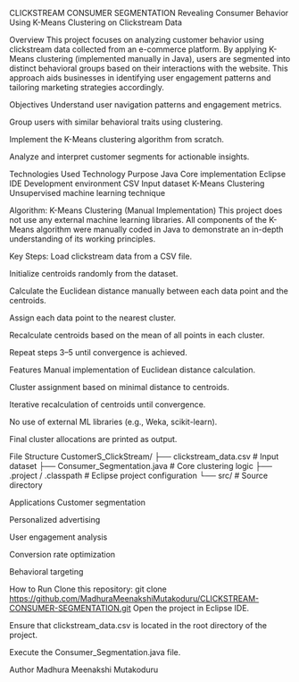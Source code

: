 CLICKSTREAM CONSUMER SEGMENTATION
Revealing Consumer Behavior Using K-Means Clustering on Clickstream Data

Overview
This project focuses on analyzing customer behavior using clickstream data collected from an e-commerce platform. By applying K-Means clustering (implemented manually in Java), users are segmented into distinct behavioral groups based on their interactions with the website. This approach aids businesses in identifying user engagement patterns and tailoring marketing strategies accordingly.

Objectives
Understand user navigation patterns and engagement metrics.

Group users with similar behavioral traits using clustering.

Implement the K-Means clustering algorithm from scratch.

Analyze and interpret customer segments for actionable insights.

Technologies Used
Technology	Purpose
Java	Core implementation
Eclipse IDE	Development environment
CSV	Input dataset
K-Means Clustering	Unsupervised machine learning technique

Algorithm: K-Means Clustering (Manual Implementation)
This project does not use any external machine learning libraries. All components of the K-Means algorithm were manually coded in Java to demonstrate an in-depth understanding of its working principles.

Key Steps:
Load clickstream data from a CSV file.

Initialize centroids randomly from the dataset.

Calculate the Euclidean distance manually between each data point and the centroids.

Assign each data point to the nearest cluster.

Recalculate centroids based on the mean of all points in each cluster.

Repeat steps 3–5 until convergence is achieved.

Features
Manual implementation of Euclidean distance calculation.

Cluster assignment based on minimal distance to centroids.

Iterative recalculation of centroids until convergence.

No use of external ML libraries (e.g., Weka, scikit-learn).

Final cluster allocations are printed as output.

File Structure
CustomerS_ClickStream/
├── clickstream_data.csv            # Input dataset
├── Consumer_Segmentation.java      # Core clustering logic
├── .project / .classpath           # Eclipse project configuration
└── src/                            # Source directory

Applications
Customer segmentation

Personalized advertising

User engagement analysis

Conversion rate optimization

Behavioral targeting

How to Run
Clone this repository:
git clone https://github.com/MadhuraMeenakshiMutakoduru/CLICKSTREAM-CONSUMER-SEGMENTATION.git
Open the project in Eclipse IDE.

Ensure that clickstream_data.csv is located in the root directory of the project.

Execute the Consumer_Segmentation.java file.

Author
Madhura Meenakshi Mutakoduru
